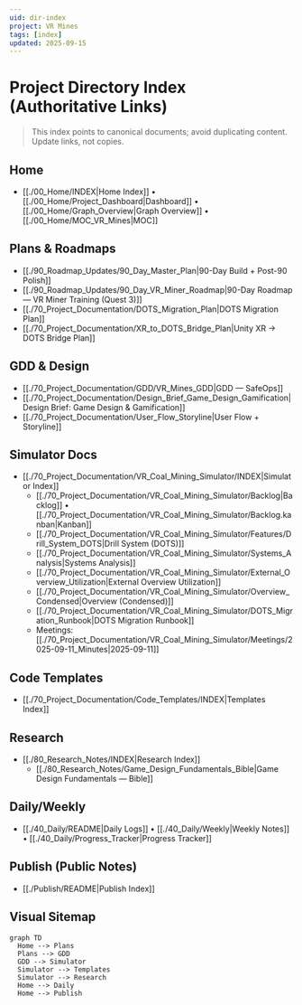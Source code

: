 ```yaml
---
uid: dir-index
project: VR Mines
tags: [index]
updated: 2025-09-15
---
```


# Project Directory Index (Authoritative Links)

> This index points to canonical documents; avoid duplicating content. Update links, not copies.

## Home
- [[./00_Home/INDEX|Home Index]] • [[./00_Home/Project_Dashboard|Dashboard]] • [[./00_Home/Graph_Overview|Graph Overview]] • [[./00_Home/MOC_VR_Mines|MOC]]

## Plans & Roadmaps
- [[./90_Roadmap_Updates/90_Day_Master_Plan|90-Day Build + Post-90 Polish]]
- [[./90_Roadmap_Updates/90_Day_VR_Miner_Roadmap|90-Day Roadmap — VR Miner Training (Quest 3)]]
- [[./70_Project_Documentation/DOTS_Migration_Plan|DOTS Migration Plan]]
- [[./70_Project_Documentation/XR_to_DOTS_Bridge_Plan|Unity XR → DOTS Bridge Plan]]

## GDD & Design
- [[./70_Project_Documentation/GDD/VR_Mines_GDD|GDD — SafeOps]]
- [[./70_Project_Documentation/Design_Brief_Game_Design_Gamification|Design Brief: Game Design & Gamification]]
- [[./70_Project_Documentation/User_Flow_Storyline|User Flow + Storyline]]

## Simulator Docs
- [[./70_Project_Documentation/VR_Coal_Mining_Simulator/INDEX|Simulator Index]]
  - [[./70_Project_Documentation/VR_Coal_Mining_Simulator/Backlog|Backlog]] • [[./70_Project_Documentation/VR_Coal_Mining_Simulator/Backlog.kanban|Kanban]]
  - [[./70_Project_Documentation/VR_Coal_Mining_Simulator/Features/Drill_System_DOTS|Drill System (DOTS)]]
  - [[./70_Project_Documentation/VR_Coal_Mining_Simulator/Systems_Analysis|Systems Analysis]]
  - [[./70_Project_Documentation/VR_Coal_Mining_Simulator/External_Overview_Utilization|External Overview Utilization]]
  - [[./70_Project_Documentation/VR_Coal_Mining_Simulator/Overview_Condensed|Overview (Condensed)]]
  - [[./70_Project_Documentation/VR_Coal_Mining_Simulator/DOTS_Migration_Runbook|DOTS Migration Runbook]]
  - Meetings: [[./70_Project_Documentation/VR_Coal_Mining_Simulator/Meetings/2025-09-11_Minutes|2025-09-11]]

## Code Templates
- [[./70_Project_Documentation/Code_Templates/INDEX|Templates Index]]

## Research
- [[./80_Research_Notes/INDEX|Research Index]]
  - [[./80_Research_Notes/Game_Design_Fundamentals_Bible|Game Design Fundamentals — Bible]]

## Daily/Weekly
- [[./40_Daily/README|Daily Logs]] • [[./40_Daily/Weekly|Weekly Notes]] • [[./40_Daily/Progress_Tracker|Progress Tracker]]

## Publish (Public Notes)
- [[./Publish/README|Publish Index]]

## Visual Sitemap
```mermaid
graph TD
  Home --> Plans
  Plans --> GDD
  GDD --> Simulator
  Simulator --> Templates
  Simulator --> Research
  Home --> Daily
  Home --> Publish
```

